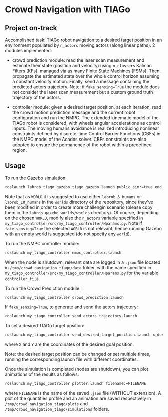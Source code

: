 # Crowd Navigation with TIAGo
## Project on-track
Accomplished task: TIAGo robot navigation to a desired target position in an environment populated by `n_actors` moving actors (along linear paths).
2 modules implemented:
-   crowd prediction module:
    read the laser scan measurement and estimate their state (position and velocity) using `n_clusters` Kalman Filters (KFs), managed via as many Finite State Machines (FSMs). Then, propagate the estimated state over the whole control horizon assuming a constant velocity motion. Finally, send a message containing the predicted actors trajectory.
    Note: if `fake_sensing=True` the module does not consider the laser scan measurement but a custom ground truth trajectory of the actors. 

-   controller module:
    given a desired target position, at each iteration, read the crowd motion prediction message and the current robot configuration and run the NMPC. The extended kinematic model of the TIAGo robot is considered, with wheels angular accelerations as control inputs. The moving humans avoidance is realized introducing nonlinear constraints defined by discrete-time Control Barrier Functions (CBFs) in the NMPC model of the Acados solver. CBFs constraints are also adopted to ensure the permanence of the robot within a predefined region.

## Usage
To run the Gazebo simulation:
```bash
roslaunch labrob_tiago_gazebo tiago_gazebo.launch public_sim:=true end_effector:=pal-gripper world:=WORLD
```
Note that as `WORLD` it is suggested to use either `labrob_5_humans` or `labrob_10_humans` in the `worlds` directory of the repository, since they've been modified in order to create more challengin scenario (please copy them in the `labrob_gazebo_worlds/worlds` directory). Of course, depending on the chosen `WORLD`, modify also the  `n_actors` variable specified in `my_tiago_controller/src/my_tiago_controller/Hparams.py`.
Note if `fake_sensing=True` the selected `WORLD` is not relevant, hence running Gazebo with an empty world is suggested (do not specify any `world`).

To run the NMPC controller module:
```bash
roslaunch my_tiago_controller nmpc_controller.launch
```
When the node is shutdown, relevant data are logged in a `.json` file located in `/tmp/crowd_navigation_tiago/data` folder, with the name specified in `my_tiago_controller/src/my_tiago_controller/Hparams.py` for the variable `controller_file`.

To run the Crowd Prediction module:
```bash
roslaunch my_tiago_controller crowd_prediction.launch
```

If `fake_sensing=True`, to generate and send the actors trajectory:
```bash
roslaunch my_tiago_controller send_actors_trajectory.launch
```

To set a desired TIAGo target position:
```bash
roslaunch my_tiago_controller send_desired_target_position.launch x_des:=X y_des:=Y
```
where `X` and `Y` are the coordinates of the desired goal position.

Note: the desired target position can be changed or set multiple times, running the corresponding launch file with different coordinates.

Once the simulation is completed (nodes are shutdown), you can plot animations of the results as follows:
```bash
roslaunch my_tiago_controller plotter.launch filename:=FILENAME
```
where `FILENAME` is the name of the saved `.json` file (WITHOUT extension). A plot of the quantities profile and an animation are saved respectively in `/tmp/crowd_navigation_tiago/plots` and `/tmp/crowd_navigation_tiago/simulations` folders.